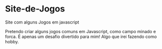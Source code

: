 # Site-de-Jogos
Site com alguns Jogos em javascript

Pretendo criar alguns jogos comuns em Javascript, como campo minado e forca. É apenas um desafio divertido para mim! Algo que irei fazendo como hobby.
